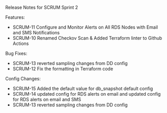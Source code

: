 Release Notes for SCRUM Sprint 2

Features:
- SCRUM-11 Configure and Monitor Alerts on All RDS Nodes with Email and SMS Notifications
- SCRUM-10 Renamed Checkov Scan & Added Terraform linter to Github Actions

Bug Fixes:
- SCRUM-13 reverted sampling changes from DD config
- SCRUM-12 Fix the formatting in Terraform code

Config Changes:
- SCRUM-15 Added the default value for db_snapshot default config
- SCRUM-14 updated config for RDS alerts on email and updated config for RDS alerts on email and SMS
- SCRUM-13 reverted sampling changes from DD config
